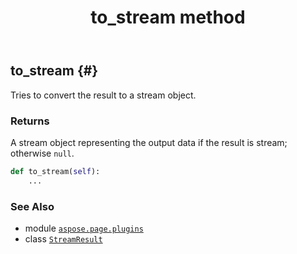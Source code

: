 ﻿---
title: to_stream method
second_title: Aspose.Page for Python via .NET API References
description: 
type: docs
weight: 30
url: /python-net/aspose.page.plugins/streamresult/to_stream/
is_root: false
---

## to_stream {#}

Tries to convert the result to a stream object.


### Returns 


A stream object representing the output data if the result is stream; otherwise `null`.


```python
def to_stream(self):
    ...
```





### See Also
* module [`aspose.page.plugins`](../../)
* class [`StreamResult`](/page/python-net/aspose.page.plugins/streamresult)
